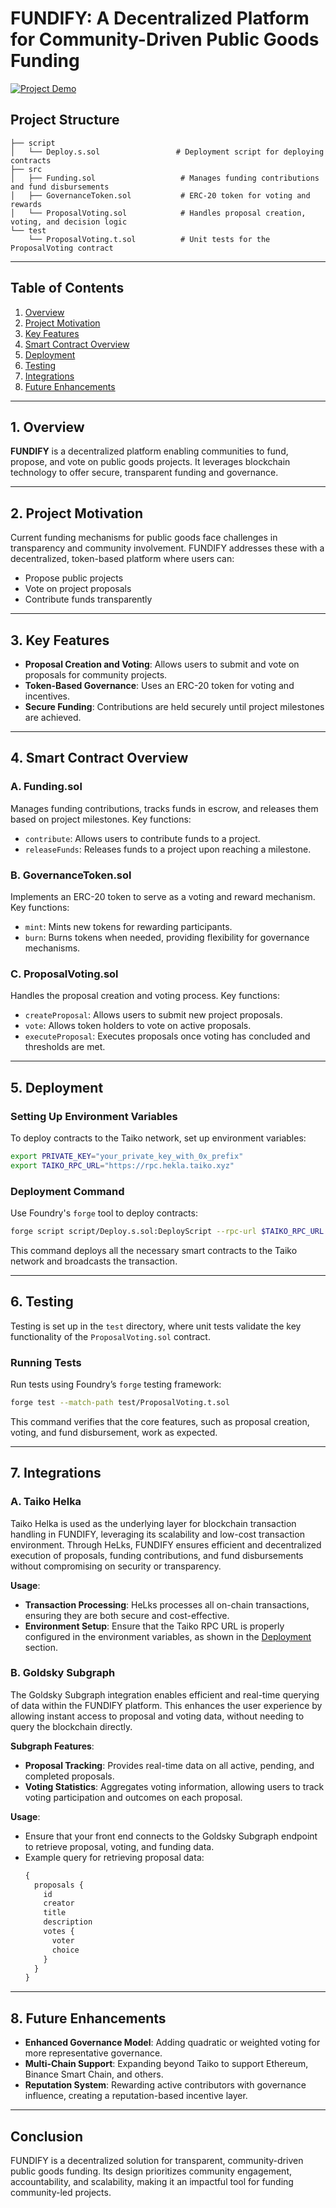 
# FUNDIFY: A Decentralized Platform for Community-Driven Public Goods Funding

[![Project Demo](https://img.shields.io/badge/Watch%20Demo-Click%20Here-blue?style=for-the-badge&logo=youtube)](https://www.awesomescreenshot.com/video/33689966?key=bf0e3895a44babb7e3691292153c67fc)

## Project Structure
```plaintext
├── script
│   └── Deploy.s.sol                 # Deployment script for deploying contracts
├── src
│   ├── Funding.sol                   # Manages funding contributions and fund disbursements
│   ├── GovernanceToken.sol           # ERC-20 token for voting and rewards
│   └── ProposalVoting.sol            # Handles proposal creation, voting, and decision logic
└── test
    └── ProposalVoting.t.sol          # Unit tests for the ProposalVoting contract
```

---

## Table of Contents
1. [Overview](#overview)
2. [Project Motivation](#project-motivation)
3. [Key Features](#key-features)
4. [Smart Contract Overview](#smart-contract-overview)
5. [Deployment](#deployment)
6. [Testing](#testing)
7. [Integrations](#integrations)
8. [Future Enhancements](#future-enhancements)

---

## 1. Overview
**FUNDIFY** is a decentralized platform enabling communities to fund, propose, and vote on public goods projects. It leverages blockchain technology to offer secure, transparent funding and governance.

---

## 2. Project Motivation
Current funding mechanisms for public goods face challenges in transparency and community involvement. FUNDIFY addresses these with a decentralized, token-based platform where users can:
- Propose public projects
- Vote on project proposals
- Contribute funds transparently

---

## 3. Key Features
- **Proposal Creation and Voting**: Allows users to submit and vote on proposals for community projects.
- **Token-Based Governance**: Uses an ERC-20 token for voting and incentives.
- **Secure Funding**: Contributions are held securely until project milestones are achieved.

---

## 4. Smart Contract Overview

### A. Funding.sol
Manages funding contributions, tracks funds in escrow, and releases them based on project milestones. Key functions:
- `contribute`: Allows users to contribute funds to a project.
- `releaseFunds`: Releases funds to a project upon reaching a milestone.

### B. GovernanceToken.sol
Implements an ERC-20 token to serve as a voting and reward mechanism. Key functions:
- `mint`: Mints new tokens for rewarding participants.
- `burn`: Burns tokens when needed, providing flexibility for governance mechanisms.

### C. ProposalVoting.sol
Handles the proposal creation and voting process. Key functions:
- `createProposal`: Allows users to submit new project proposals.
- `vote`: Allows token holders to vote on active proposals.
- `executeProposal`: Executes proposals once voting has concluded and thresholds are met.

---

## 5. Deployment
### Setting Up Environment Variables
To deploy contracts to the Taiko network, set up environment variables:
```bash
export PRIVATE_KEY="your_private_key_with_0x_prefix"
export TAIKO_RPC_URL="https://rpc.hekla.taiko.xyz"
```

### Deployment Command
Use Foundry's `forge` tool to deploy contracts:
```bash
forge script script/Deploy.s.sol:DeployScript --rpc-url $TAIKO_RPC_URL --private-key $PRIVATE_KEY --broadcast --slow -vvvv
```

This command deploys all the necessary smart contracts to the Taiko network and broadcasts the transaction.

---

## 6. Testing
Testing is set up in the `test` directory, where unit tests validate the key functionality of the `ProposalVoting.sol` contract.

### Running Tests
Run tests using Foundry’s `forge` testing framework:
```bash
forge test --match-path test/ProposalVoting.t.sol
```

This command verifies that the core features, such as proposal creation, voting, and fund disbursement, work as expected.

---

## 7. Integrations

### A. Taiko Helka
Taiko Helka is used as the underlying layer for blockchain transaction handling in FUNDIFY, leveraging its scalability and low-cost transaction environment. Through HeLks, FUNDIFY ensures efficient and decentralized execution of proposals, funding contributions, and fund disbursements without compromising on security or transparency.

**Usage**:
- **Transaction Processing**: HeLks processes all on-chain transactions, ensuring they are both secure and cost-effective.
- **Environment Setup**: Ensure that the Taiko RPC URL is properly configured in the environment variables, as shown in the [Deployment](#deployment) section.

### B. Goldsky Subgraph
The Goldsky Subgraph integration enables efficient and real-time querying of data within the FUNDIFY platform. This enhances the user experience by allowing instant access to proposal and voting data, without needing to query the blockchain directly.

**Subgraph Features**:
- **Proposal Tracking**: Provides real-time data on all active, pending, and completed proposals.
- **Voting Statistics**: Aggregates voting information, allowing users to track voting participation and outcomes on each proposal.

**Usage**:
- Ensure that your front end connects to the Goldsky Subgraph endpoint to retrieve proposal, voting, and funding data.
- Example query for retrieving proposal data:
  ```graphql
  {
    proposals {
      id
      creator
      title
      description
      votes {
        voter
        choice
      }
    }
  }
  ```

---

## 8. Future Enhancements
- **Enhanced Governance Model**: Adding quadratic or weighted voting for more representative governance.
- **Multi-Chain Support**: Expanding beyond Taiko to support Ethereum, Binance Smart Chain, and others.
- **Reputation System**: Rewarding active contributors with governance influence, creating a reputation-based incentive layer.
  
---

## Conclusion
FUNDIFY is a decentralized solution for transparent, community-driven public goods funding. Its design prioritizes community engagement, accountability, and scalability, making it an impactful tool for funding community-led projects. 

